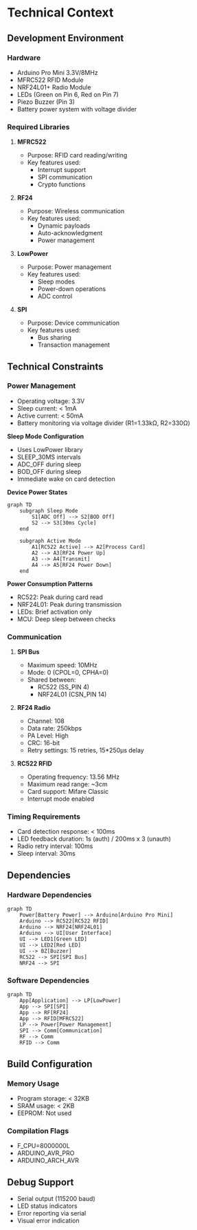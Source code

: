 # Technical Context

## Development Environment

### Hardware
- Arduino Pro Mini 3.3V/8MHz
- MFRC522 RFID Module
- NRF24L01+ Radio Module
- LEDs (Green on Pin 6, Red on Pin 7)
- Piezo Buzzer (Pin 3)
- Battery power system with voltage divider

### Required Libraries
1. **MFRC522**
   - Purpose: RFID card reading/writing
   - Key features used:
     * Interrupt support
     * SPI communication
     * Crypto functions

2. **RF24**
   - Purpose: Wireless communication
   - Key features used:
     * Dynamic payloads
     * Auto-acknowledgment
     * Power management

3. **LowPower**
   - Purpose: Power management
   - Key features used:
     * Sleep modes
     * Power-down operations
     * ADC control

4. **SPI**
   - Purpose: Device communication
   - Key features used:
     * Bus sharing
     * Transaction management

## Technical Constraints

### Power Management
- Operating voltage: 3.3V
- Sleep current: < 1mA
- Active current: < 50mA
- Battery monitoring via voltage divider (R1=1.33kΩ, R2=330Ω)

**Sleep Mode Configuration**
- Uses LowPower library
- SLEEP_30MS intervals
- ADC_OFF during sleep
- BOD_OFF during sleep
- Immediate wake on card detection

**Device Power States**
```mermaid
graph TD
    subgraph Sleep Mode
        S1[ADC Off] --> S2[BOD Off]
        S2 --> S3[30ms Cycle]
    end
    
    subgraph Active Mode
        A1[RC522 Active] --> A2[Process Card]
        A2 --> A3[RF24 Power Up]
        A3 --> A4[Transmit]
        A4 --> A5[RF24 Power Down]
    end
```

**Power Consumption Patterns**
- RC522: Peak during card read
- NRF24L01: Peak during transmission
- LEDs: Brief activation only
- MCU: Deep sleep between checks

### Communication
1. **SPI Bus**
   - Maximum speed: 10MHz
   - Mode: 0 (CPOL=0, CPHA=0)
   - Shared between:
     * RC522 (SS_PIN 4)
     * NRF24L01 (CSN_PIN 14)

2. **RF24 Radio**
   - Channel: 108
   - Data rate: 250kbps
   - PA Level: High
   - CRC: 16-bit
   - Retry settings: 15 retries, 15*250µs delay

3. **RC522 RFID**
   - Operating frequency: 13.56 MHz
   - Maximum read range: ~3cm
   - Card support: Mifare Classic
   - Interrupt mode enabled

### Timing Requirements
- Card detection response: < 100ms
- LED feedback duration: 1s (auth) / 200ms x 3 (unauth)
- Radio retry interval: 100ms
- Sleep interval: 30ms

## Dependencies

### Hardware Dependencies
```mermaid
graph TD
    Power[Battery Power] --> Arduino[Arduino Pro Mini]
    Arduino --> RC522[RC522 RFID]
    Arduino --> NRF24[NRF24L01]
    Arduino --> UI[User Interface]
    UI --> LED1[Green LED]
    UI --> LED2[Red LED]
    UI --> BZ[Buzzer]
    RC522 --> SPI[SPI Bus]
    NRF24 --> SPI
```

### Software Dependencies
```mermaid
graph TD
    App[Application] --> LP[LowPower]
    App --> SPI[SPI]
    App --> RF[RF24]
    App --> RFID[MFRC522]
    LP --> Power[Power Management]
    SPI --> Comm[Communication]
    RF --> Comm
    RFID --> Comm
```

## Build Configuration

### Memory Usage
- Program storage: < 32KB
- SRAM usage: < 2KB
- EEPROM: Not used

### Compilation Flags
- F_CPU=8000000L
- ARDUINO_AVR_PRO
- ARDUINO_ARCH_AVR

## Debug Support
- Serial output (115200 baud)
- LED status indicators
- Error reporting via serial
- Visual error indication
